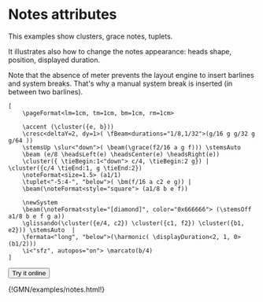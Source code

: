 
# Notes attributes

This examples show clusters, grace notes, tuplets.

It illustrates also how to change the notes appearance: heads shape, position, displayed duration.

Note that the absence of meter prevents the layout engine to insert barlines and system breaks. 
That's why a manual system break is inserted (in between two barlines).

~~~~~~
[ 
	\pageFormat<lm=1cm, tm=1cm, bm=1cm, rm=1cm>

	\accent (\cluster({e, b}))
	\cresc<deltaY=2, dy=1>( \fBeam<durations="1/8,1/32">(g/16 g g/32 g g/64 ))
	\stemsUp \slur<"down">( \beam(\grace(f2/16 a g f))) \stemsAuto 
	\beam (e/8 \headsLeft(e) \headsCenter(e) \headsRight(e))
	\cluster({ \tieBegin:1<"down"> c/4, \tieBegin:2 g}) | \cluster({c/4 \tieEnd:1, g \tieEnd:2})
	\noteFormat<size=1.5> (a1/1)
	\tuplet<"-5:4-", "below">( \bm(f/16 a c2 e g)) |
	\beam(\noteFormat<style="square"> (a1/8 b e f)) 

	\newSystem
	\beam(\noteFormat<style="[diamond]", color="0x666666"> (\stemsOff a1/8 b e f g a))  
	\glissando(\cluster({e/4, c2}) \cluster({c1, f2}) \cluster({b1, e2})) \stemsAuto  |
	\fermata<"long", "below">(\harmonic( \displayDuration<2, 1, 0>(b1/2))) 
	\i<"sfz", autopos="on"> \marcato(b/4)  	
]
~~~~~~


<a href="https://guidoeditor.grame.fr/?src=https://raw.githubusercontent.com/grame-cncm/guidodoc/master/examples/mkdocs/examples/notes.gmn" target=_blank><button class="try_it"> Try it online </button></a>

{!GMN/examples/notes.html!}

